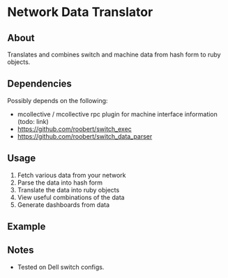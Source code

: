 # Network Data Translator

## About

Translates and combines switch and machine data from hash form to ruby objects.

## Dependencies

Possibly depends on the following:

* mcollective / mcollective rpc plugin for machine interface information (todo: link)
* https://github.com/roobert/switch_exec
* https://github.com/roobert/switch_data_parser


## Usage

1. Fetch various data from your network
2. Parse the data into hash form
3. Translate the data into ruby objects
4. View useful combinations of the data
5. Generate dashboards from data

## Example

## Notes

* Tested on Dell switch configs.
